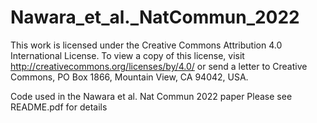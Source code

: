 # Nawara_et_al._NatCommun_2022

This work is licensed under the Creative Commons Attribution 4.0 International License. To view a copy of this license, visit http://creativecommons.org/licenses/by/4.0/ or send a letter to Creative Commons, PO Box 1866, Mountain View, CA 94042, USA.

Code used in the Nawara et al. Nat Commun 2022 paper
Please see README.pdf for details
